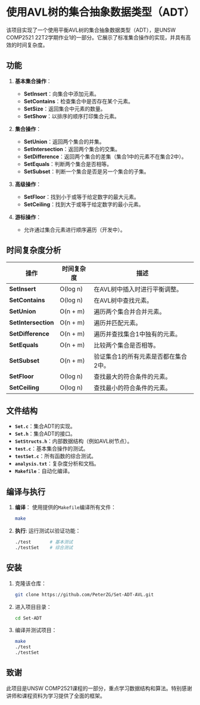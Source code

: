 # 使用AVL树的集合抽象数据类型（ADT）

该项目实现了一个使用平衡AVL树的集合抽象数据类型（ADT），是UNSW COMP2521 22T2学期作业1的一部分。它展示了标准集合操作的实现，并具有高效的时间复杂度。

## 功能

1. **基本集合操作**：
   - **SetInsert**：向集合中添加元素。
   - **SetContains**：检查集合中是否存在某个元素。
   - **SetSize**：返回集合中元素的数量。
   - **SetShow**：以排序的顺序打印集合元素。

2. **集合操作**：
   - **SetUnion**：返回两个集合的并集。
   - **SetIntersection**：返回两个集合的交集。
   - **SetDifference**：返回两个集合的差集（集合1中的元素不在集合2中）。
   - **SetEquals**：判断两个集合是否相等。
   - **SetSubset**：判断一个集合是否是另一个集合的子集。

3. **高级操作**：
   - **SetFloor**：找到小于或等于给定数字的最大元素。
   - **SetCeiling**：找到大于或等于给定数字的最小元素。

4. **游标操作**：
   - 允许通过集合元素进行顺序遍历（开发中）。

## 时间复杂度分析

| 操作                | 时间复杂度   | 描述                                     |
|---------------------|--------------|-----------------------------------------|
| **SetInsert**       | O(log n)     | 在AVL树中插入时进行平衡调整。            |
| **SetContains**     | O(log n)     | 在AVL树中查找元素。                      |
| **SetUnion**        | O(n + m)     | 遍历两个集合并合并元素。                 |
| **SetIntersection** | O(n + m)     | 遍历并匹配元素。                         |
| **SetDifference**   | O(n + m)     | 遍历并查找集合1中独有的元素。            |
| **SetEquals**       | O(n + m)     | 比较两个集合是否相等。                   |
| **SetSubset**       | O(n + m)     | 验证集合1的所有元素是否都在集合2中。     |
| **SetFloor**        | O(log n)     | 查找最大的符合条件的元素。               |
| **SetCeiling**      | O(log n)     | 查找最小的符合条件的元素。               |

## 文件结构

- **`Set.c`**：集合ADT的实现。
- **`Set.h`**：集合ADT的接口。
- **`SetStructs.h`**：内部数据结构（例如AVL树节点）。
- **`test.c`**：基本集合操作的测试。
- **`testSet.c`**：所有函数的综合测试。
- **`analysis.txt`**：复杂度分析和文档。
- **`Makefile`**：自动化编译。

## 编译与执行

1. **编译**：
   使用提供的`Makefile`编译所有文件：
   ```bash
   make
   ```

2. **执行**:
   运行测试以验证功能：
   ```bash
   ./test       # 基本测试
   ./testSet    # 综合测试
   ```

## 安装

1. 克隆该仓库：
   ```bash
   git clone https://github.com/PeterZG/Set-ADT-AVL.git
   ```

2. 进入项目目录：
   ```bash
   cd Set-ADT
   ```

3. 编译并测试项目：
   ```bash
   make
   ./test
   ./testSet
   ```

## 致谢

此项目是UNSW COMP2521课程的一部分，重点学习数据结构和算法。特别感谢讲师和课程资料为学习提供了全面的框架。

